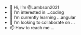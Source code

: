- 👋 Hi, I’m @Lambson2021
- 👀 I’m interested in ...coding
- 🌱 I’m currently learning ...angular
- 💞️ I’m looking to collaborate on ...
- 📫 How to reach me ...

<!---
Lambson2021/Lambson2021 is a ✨ special ✨ repository because its `README.md` (this file) appears on your GitHub profile.
You can click the Preview link to take a look at your changes.
--->
